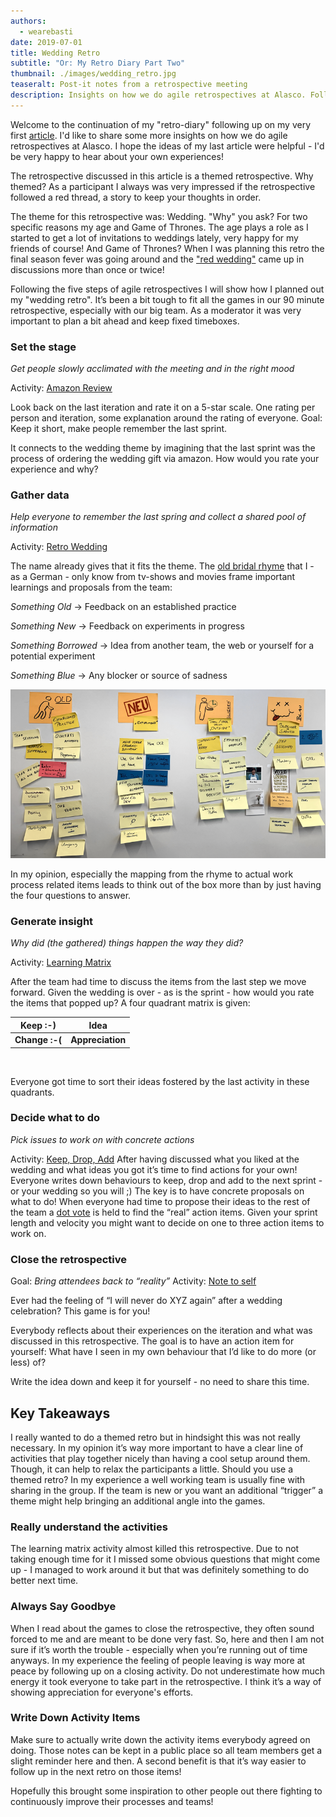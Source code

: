 ```yaml
---
authors:
  - wearebasti
date: 2019-07-01
title: Wedding Retro
subtitle: "Or: My Retro Diary Part Two"
thumbnail: ./images/wedding_retro.jpg
teaseralt: Post-it notes from a retrospective meeting
description: Insights on how we do agile retrospectives at Alasco. Following the five steps of agile retrospectives, learn which methods we use and what our key takeaways are.
---
```


Welcome to the continuation of my "retro-diary" following up on my very first [article](https://alasco-tech.github.io/2019/05/07/retro-diary-one.html). I'd like to share some more insights on how we do agile retrospectives at Alasco. I hope the ideas of my last article were helpful - I'd be very happy to hear about your own experiences!

The retrospective discussed in this article is a themed retrospective. Why themed? As a participant I always was very impressed if the retrospective followed a red thread, a story to keep your thoughts in order.

The theme for this retrospective was: Wedding. "Why" you ask? For two specific reasons my age and Game of Thrones. The age plays a role as I started to get a lot of invitations to weddings lately, very happy for my friends of course! And Game of Thrones? When I was planning this retro the final season fever was going around and the ["red wedding"](https://en.wikipedia.org/wiki/The_Rains_of_Castamere) came up in discussions more than once or twice!

Following the five steps of agile retrospectives I will show how I planned out my "wedding retro". It’s been a bit tough to fit all the games in our 90 minute retrospective, especially with our big team. As a moderator it was very important to plan a bit ahead and keep fixed timeboxes.

### Set the stage

_Get people slowly acclimated with the meeting and in the right mood_

Activity: [Amazon Review](https://retromat.org/en/?id=18)

Look back on the last iteration and rate it on a 5-star scale. One rating per person and iteration, some explanation around the rating of everyone. Goal: Keep it short, make people remember the last sprint.

It connects to the wedding theme by imagining that the last sprint was the process of ordering the wedding gift via amazon. How would you rate your experience and why?

### Gather data

_Help everyone to remember the last spring and collect a shared pool of information_

Activity: [Retro Wedding](https://retromat.org/en/?id=89)

The name already gives that it fits the theme. The [old bridal rhyme](https://en.wikipedia.org/wiki/Something_old) that I - as a German - only know from tv-shows and movies frame important learnings and proposals from the team:

_Something Old_ → Feedback on an established practice

_Something New_ → Feedback on experiments in progress

_Something Borrowed_ → Idea from another team, the web or yourself for a potential experiment

_Something Blue_ → Any blocker or source of sadness

![Something old or something blue?](./images/retro_diary_two_rhyme.png "Many post-it notes from a retrospective meeting on a whiteboard")

In my opinion, especially the mapping from the rhyme to actual work process related items leads to think out of the box more than by just having the four questions to answer.

### Generate insight

_Why did (the gathered) things happen the way they did?_

Activity: [Learning Matrix](https://retromat.org/en/?id=9)

After the team had time to discuss the items from the last step we move forward. Given the wedding is over - as is the sprint - how would you rate the items that popped up? A four quadrant matrix is given:

| **Keep :-)**   | **Idea**         |
| -------------- | ---------------- |
| **Change :-(** | **Appreciation** |

&nbsp;

Everyone got time to sort their ideas fostered by the last activity in these quadrants.

### Decide what to do

_Pick issues to work on with concrete actions_

Activity: [Keep, Drop, Add](https://retromat.org/en/?id=38)
After having discussed what you liked at the wedding and what ideas you got it’s time to find actions for your own! Everyone writes down behaviours to keep, drop and add to the next sprint - or your wedding so you will ;)
The key is to have concrete proposals on what to do!
When everyone had time to propose their ideas to the rest of the team a [dot vote](https://en.wikipedia.org/wiki/Dot-voting) is held to find the “real” action items. Given your sprint length and velocity you might want to decide on one to three action items to work on.

### Close the retrospective

Goal: _Bring attendees back to “reality”_
Activity: [Note to self](https://retromat.org/en/?id=104)

Ever had the feeling of “I will never do XYZ again” after a wedding celebration? This game is for you!

Everybody reflects about their experiences on the iteration and what was discussed in this retrospective. The goal is to have an action item for yourself: What have I seen in my own behaviour that I’d like to do more (or less) of?

Write the idea down and keep it for yourself - no need to share this time.

## Key Takeaways

I really wanted to do a themed retro but in hindsight this was not really necessary. In my opinion it’s way more important to have a clear line of activities that play together nicely than having a cool setup around them. Though, it can help to relax the participants a little. Should you use a themed retro? In my experience a well working team is usually fine with sharing in the group. If the team is new or you want an additional “trigger” a theme might help bringing an additional angle into the games.

### Really understand the activities

The learning matrix activity almost killed this retrospective. Due to not taking enough time for it I missed some obvious questions that might come up - I managed to work around it but that was definitely something to do better next time.

### Always Say Goodbye

When I read about the games to close the retrospective, they often sound forced to me and are meant to be done very fast. So, here and then I am not sure if it’s worth the trouble - especially when you’re running out of time anyways. In my experience the feeling of people leaving is way more at peace by following up on a closing activity. Do not underestimate how much energy it took everyone to take part in the retrospective. I think it’s a way of showing appreciation for everyone's efforts.

### Write Down Activity Items

Make sure to actually write down the activity items everybody agreed on doing. Those notes can be kept in a public place so all team members get a slight reminder here and then. A second benefit is that it’s way easier to follow up in the next retro on those items!

Hopefully this brought some inspiration to other people out there fighting to continuously improve their processes and teams!
